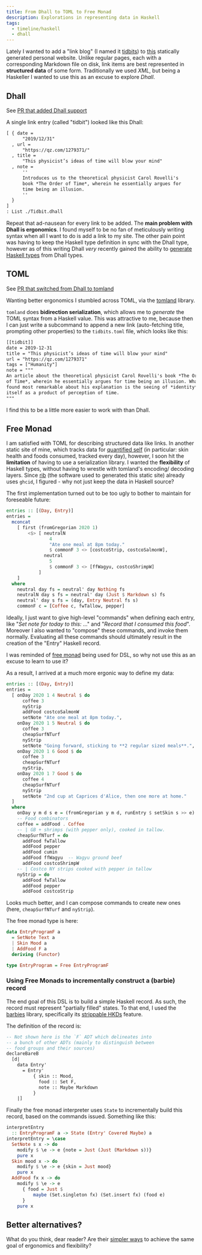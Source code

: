 ```yaml
---
title: From Dhall to TOML to Free Monad 
description: Explorations in representing data in Haskell
tags:
  - timeline/haskell
  - dhall
---
```

Lately I wanted to add a "link blog" (I named it [tidbits](/tidbits/)) to [this](https://github.com/srid/website) statically generated personal website. Unlike regular pages, each with a corresponding Markdown file on disk, link items are best represented in **structured data** of some form. Traditionally we used *XML*, but being a Haskeller I wanted to use this as an excuse to explore *Dhall*.

## Dhall

See [PR that added Dhall support](https://github.com/srid/website/pull/6)

A single link entry (called "tidbit") looked like this Dhall:

```default
[ { date =
      "2019/12/31"
  , url =
      "https://qz.com/1279371/"
  , title =
      "This physicist’s ideas of time will blow your mind"
  , note =
      ''
      Introduces us to the theoretical physicist Carol Rovelli's
      book *The Order of Time*, wherein he essentially argues for
      time being an illusion.
      ''
  }
]
: List ./Tidbit.dhall
```

Repeat that ad-nausean for every link to be added. The **main problem with Dhall is ergonomics**. I found myself to be no fan of meticulously writing syntax when all I want to do is add a link to my site. The other pain point was having to keep the Haskell type definition in sync with the Dhall type, however as of this writing Dhall *very* recently gained the ability to [generate Haskell types](https://github.com/dhall-lang/dhall-haskell/pull/1620) from Dhall types.

## TOML

See [PR that switched from Dhall to tomland](https://github.com/srid/website/pull/8)

Wanting better ergonomics I stumbled across TOML, via the [tomland](https://github.com/kowainik/tomland) library.

`tomland` does **bidirection serialization**, which allows me to _generate_ the TOML syntax from a Haskell value. This was attractive to me, because then I can just write a subcommand to append a new link (auto-fetching title, prompting other properties) to the `tidbits.toml` file, which looks like this:

```default
[[tidbit]]
date = 2019-12-31
title = "This physicist’s ideas of time will blow your mind"
url = "https://qz.com/1279371"
tags = ["Humanity"]
note = """
An article about the theoretical physicist Carol Rovelli's book *The Order
of Time*, wherein he essentially argues for time being an illusion. What I
found most remarkable about his explanation is the seeing of *identity*
itself as a product of perception of time.
"""
```

I find this to be a little more easier to work with than Dhall.

## Free Monad

I am satisfied with TOML for describing structured data like links. In another static site of mine, which tracks data for [quantified self](https://en.wikipedia.org/wiki/Quantified_self) (in particular: skin health and foods consumed, tracked every day), however, I soon hit the **limitation** of having to use a serialization library. I wanted the **flexibility** of Haskell types, without having to wrestle with tomland's encoding/ decoding layers. Since [rib](https://github.com/srid/rib) (the software used to generated this static site) already uses `ghcid`, I figured - why not just keep the data in Haskell source?

The first implementation turned out to be too ugly to bother to maintain for foreseable future:

```haskell
entries :: [(Day, Entry)]
entries =
  mconcat
    [ first (fromGregorian 2020 1)
        <$> [ neutralN
                4
                "Ate one meal at 8pm today."
                $ commonF 3 <> [costcoStrip, costcoSalmonW],
              neutral
                5
                $ commonF 3 <> [ffWagyu, costcoShrimpW]
            ]
    ]
  where
    neutral day fs = neutral' day Nothing fs
    neutralN day s fs = neutral' day (Just $ Markdown s) fs
    neutral' day s fs = (day, Entry Neutral fs s)
    commonF c = [Coffee c, fwTallow, pepper]
```

Ideally, I just want to give high-level "commands" when defining each entry, like "*Set note for today to this:* ..." and "*Record that I consumed this food*". Moreover I also wanted to "compose" these commands, and invoke them normally. Evaluating all these commands should ultimately result in the creation of the "Entry" Haskell record.

I was reminded of [free monad](http://www.haskellforall.com/2012/06/you-could-have-invented-free-monads.html) being used for DSL, so why not use this as an excuse to learn to use it?

As a result, I arrived at a much more ergonic way to define my data:

```haskell
entries :: [(Day, Entry)]
entries =
  [ onDay 2020 1 4 Neutral $ do
      coffee 3
      nyStrip
      addFood costcoSalmonW
      setNote "Ate one meal at 8pm today.",
    onDay 2020 1 5 Neutral $ do
      coffee 3
      cheapSurfNTurf
      nyStrip
      setNote "Going forward, sticking to **2 regular sized meals**.",
    onDay 2020 1 6 Good $ do
      coffee 3
      cheapSurfNTurf
      nyStrip,
    onDay 2020 1 7 Good $ do
      coffee 4
      cheapSurfNTurf
      nyStrip
      setNote "2nd cup at Caprices d'Alice, then one more at home."
  ]
  where
    onDay y m d s e = (fromGregorian y m d, runEntry $ setSkin s >> e)
    -- Food combinators
    coffee = addFood . Coffee
    -- | GB + shrimps (with pepper only), cooked in tallow.
    cheapSurfNTurf = do
      addFood fwTallow
      addFood pepper
      addFood cumin
      addFood ffWagyu  -- Wagyu ground beef
      addFood costcoShrimpW
    -- | Costco NY strips cooked with pepper in tallow
    nyStrip = do
      addFood fwTallow
      addFood pepper
      addFood costcoStrip
```

Looks much better, and I can compose commands to create new ones (here, `cheapSurfNTurf` and `nyStrip`).

The free monad type is here:

```haskell
data EntryProgramF a
  = SetNote Text a
  | Skin Mood a
  | AddFood F a
  deriving (Functor)

type EntryProgram = Free EntryProgramF
```

### Using Free Monads to incrementally construct a (barbie) record

The end goal of this DSL is to build a simple Haskell record. As such, the record must represent "partially filled" states. To that end, I used the [barbies](http://hackage.haskell.org/package/barbies) library, specifically its [strippable HKDs](http://hackage.haskell.org/package/barbies-1.1.3.0/docs/Data-Barbie-Bare.html) feature.

The definition of the record is:

```haskell
-- Not shown here is the `F` ADT which delineates into 
-- a bunch of other ADTs (mainly to distinguish between
-- food groups and their sources)
declareBareB
  [d|
    data Entry'
      = Entry'
          { skin :: Mood,
            food :: Set F,
            note :: Maybe Markdown
          }
    |]
```

Finally the free monad interpreter uses `State` to incrementally build this record, based on the commands issued. Something like this:


```haskell
interpretEntry 
  :: EntryProgramF a -> State (Entry' Covered Maybe) a
interpretEntry = \case
  SetNote s x -> do
    modify $ \e -> e {note = Just (Just (Markdown s))}
    pure x
  Skin mood x -> do
    modify $ \e -> e {skin = Just mood}
    pure x
  AddFood fx x -> do
    modify $ \e -> e 
      { food = Just $ 
          maybe (Set.singleton fx) (Set.insert fx) (food e)
      }
    pure x
```


## Better alternatives?

What do you think, dear reader? Are their [simpler ways](https://www.willamette.edu/~fruehr/haskell/evolution.html) to achieve the same goal of ergonomics and flexibility?
